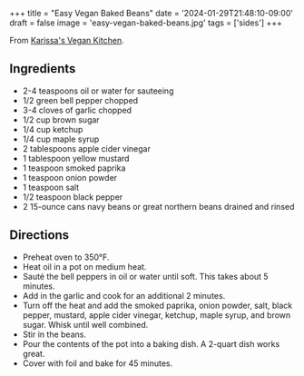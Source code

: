 +++
title = "Easy Vegan Baked Beans"
date = '2024-01-29T21:48:10-09:00'
draft = false
image = 'easy-vegan-baked-beans.jpg'
tags = ['sides']
+++

From [Karissa's Vegan Kitchen](https://www.karissasvegankitchen.com/vegan-baked-beans/).

## Ingredients
* 2-4 teaspoons oil or water for sauteeing
* 1/2 green bell pepper chopped
* 3-4 cloves of garlic chopped
* 1/2 cup brown sugar
* 1/4 cup ketchup
* 1/4 cup maple syrup
* 2 tablespoons apple cider vinegar
* 1 tablespoon yellow mustard
* 1 teaspoon smoked paprika
* 1 teaspoon onion powder
* 1 teaspoon salt
* 1/2 teaspoon black pepper
* 2 15-ounce cans navy beans or great northern beans drained and rinsed

## Directions
* Preheat oven to 350°F.
* Heat oil in a pot on medium heat.
* Sauté the bell peppers in oil or water until soft. This takes about 5 minutes.
* Add in the garlic and cook for an additional 2 minutes.
* Turn off the heat and add the smoked paprika, onion powder, salt, black pepper, mustard, apple cider vinegar, ketchup, maple syrup, and brown sugar. Whisk until well combined.
* Stir in the beans.
* Pour the contents of the pot into a baking dish. A 2-quart dish works great.
* Cover with foil and bake for 45 minutes.
